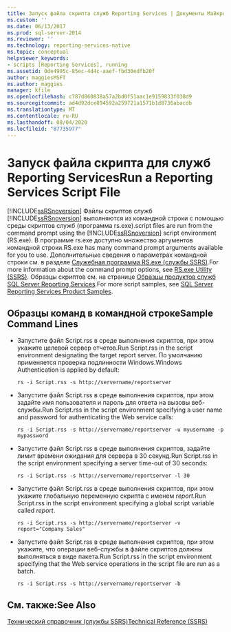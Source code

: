 ```yaml
---
title: Запуск файла скрипта служб Reporting Services | Документы Майкрософт
ms.custom: ''
ms.date: 06/13/2017
ms.prod: sql-server-2014
ms.reviewer: ''
ms.technology: reporting-services-native
ms.topic: conceptual
helpviewer_keywords:
- scripts [Reporting Services], running
ms.assetid: 0de4995c-85ec-4d4c-aaef-fbd30edfb20f
author: maggiesMSFT
ms.author: maggies
manager: kfile
ms.openlocfilehash: c787d860838a57a2bd0f51aac1e9159833f038d9
ms.sourcegitcommit: ad4d92dce894592a259721a1571b1d8736abacdb
ms.translationtype: MT
ms.contentlocale: ru-RU
ms.lasthandoff: 08/04/2020
ms.locfileid: "87735977"
---
```

# <a name="run-a-reporting-services-script-file"></a><span data-ttu-id="69a23-102">Запуск файла скрипта для служб Reporting Services</span><span class="sxs-lookup"><span data-stu-id="69a23-102">Run a Reporting Services Script File</span></span>
  [!INCLUDE[ssRSnoversion](../../includes/ssrsnoversion-md.md)] <span data-ttu-id="69a23-103">Файлы скриптов служб [!INCLUDE[ssRSnoversion](../../includes/ssrsnoversion-md.md)] выполняются из командной строки с помощью среды скриптов служб (программа rs.exe).</span><span class="sxs-lookup"><span data-stu-id="69a23-103">script files are run from the command prompt using the [!INCLUDE[ssRSnoversion](../../includes/ssrsnoversion-md.md)] script environment (RS.exe).</span></span> <span data-ttu-id="69a23-104">В программе rs.exe доступно множество аргументов командной строки.</span><span class="sxs-lookup"><span data-stu-id="69a23-104">RS.exe has many command prompt arguments available for you to use.</span></span> <span data-ttu-id="69a23-105">Дополнительные сведения о параметрах командной строки см. в разделе [Служебная программа RS.exe (службы SSRS)](rs-exe-utility-ssrs.md).</span><span class="sxs-lookup"><span data-stu-id="69a23-105">For more information about the command prompt options, see [RS.exe Utility &#40;SSRS&#41;](rs-exe-utility-ssrs.md).</span></span> <span data-ttu-id="69a23-106">Образцы скриптов см. на странице [Образцы продуктов служб SQL Server Reporting Services](https://go.microsoft.com/fwlink/?LinkId=177889).</span><span class="sxs-lookup"><span data-stu-id="69a23-106">For more script samples, see [SQL Server Reporting Services Product Samples](https://go.microsoft.com/fwlink/?LinkId=177889).</span></span>  
  
## <a name="sample-command-lines"></a><span data-ttu-id="69a23-107">Образцы команд в командной строке</span><span class="sxs-lookup"><span data-stu-id="69a23-107">Sample Command Lines</span></span>  
  
-   <span data-ttu-id="69a23-108">Запустите файл Script.rss в среде выполнения скриптов, при этом укажите целевой сервер отчетов.</span><span class="sxs-lookup"><span data-stu-id="69a23-108">Run Script.rss in the script environment designating the target report server.</span></span> <span data-ttu-id="69a23-109">По умолчанию применяется проверка подлинности Windows.</span><span class="sxs-lookup"><span data-stu-id="69a23-109">Windows Authentication is applied by default:</span></span>  
  
    ```  
    rs -i Script.rss -s http://servername/reportserver  
    ```  
  
-   <span data-ttu-id="69a23-110">Запустите файл Script.rss в среде выполнения скриптов, при этом задайте имя пользователя и пароль для ответа на вызовы веб-службы.</span><span class="sxs-lookup"><span data-stu-id="69a23-110">Run Script.rss in the script environment specifying a user name and password for authenticating the Web service calls:</span></span>  
  
    ```  
    rs -i Script.rss -s http://servername/reportserver -u myusername -p mypassword  
    ```  
  
-   <span data-ttu-id="69a23-111">Запустите файл Script.rss в среде выполнения скриптов, задайте лимит времени ожидания для сервера в 30 секунд.</span><span class="sxs-lookup"><span data-stu-id="69a23-111">Run Script.rss in the script environment specifying a server time-out of 30 seconds:</span></span>  
  
    ```  
    rs -i Script.rss -s http://servername/reportserver -l 30  
    ```  
  
-   <span data-ttu-id="69a23-112">Запустите файл Script.rss в среде выполнения скриптов, при этом укажите глобальную переменную скрипта с именем *report*.</span><span class="sxs-lookup"><span data-stu-id="69a23-112">Run Script.rss in the script environment specifying a global script variable called *report*.</span></span>  
  
    ```  
    rs -i Script.rss -s http://servername/reportserver -v report="Company Sales"  
    ```  
  
-   <span data-ttu-id="69a23-113">Запустите файл Script.rss в среде выполнения скриптов, при этом укажите, что операции веб-службы в файле скриптов должны выполняться в виде пакета.</span><span class="sxs-lookup"><span data-stu-id="69a23-113">Run Script.rss in the script environment specifying that the Web service operations in the script file are run as a batch.</span></span>  
  
    ```  
    rs -i Script.rss -s http://servername/reportserver -b  
    ```  
  
## <a name="see-also"></a><span data-ttu-id="69a23-114">См. также:</span><span class="sxs-lookup"><span data-stu-id="69a23-114">See Also</span></span>  
 [<span data-ttu-id="69a23-115">Технический справочник (службы SSRS)</span><span class="sxs-lookup"><span data-stu-id="69a23-115">Technical Reference &#40;SSRS&#41;</span></span>](../technical-reference-ssrs.md)  
  
  
